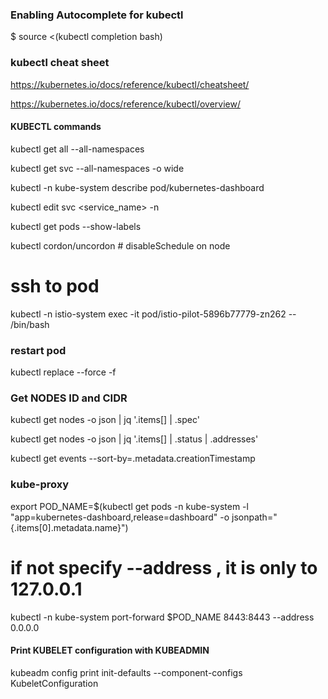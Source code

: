 
### Enabling Autocomplete for kubectl

$ source <(kubectl completion bash)


### kubectl cheat sheet

https://kubernetes.io/docs/reference/kubectl/cheatsheet/

https://kubernetes.io/docs/reference/kubectl/overview/





#### KUBECTL commands


kubectl get all --all-namespaces   

kubectl get svc --all-namespaces -o wide

kubectl -n kube-system describe pod/kubernetes-dashboard

kubectl edit svc <service_name> -n <namespace>

kubectl get pods --show-labels


kubectl cordon/uncordon <node>		# disableSchedule on node



# ssh to pod

 kubectl -n istio-system exec -it pod/istio-pilot-5896b77779-zn262 -- /bin/bash
 
 
### restart pod
kubectl replace --force -f <resource-file>


### Get NODES ID and CIDR
kubectl get nodes -o json | jq '.items[] | .spec'

kubectl get nodes -o json | jq '.items[] | .status | .addresses'

kubectl get events --sort-by=.metadata.creationTimestamp





### kube-proxy

 export POD_NAME=$(kubectl get pods -n kube-system -l "app=kubernetes-dashboard,release=dashboard" -o jsonpath="{.items[0].metadata.name}")
 
 # if not specify --address , it is only to 127.0.0.1
 
 kubectl -n kube-system port-forward $POD_NAME 8443:8443 --address 0.0.0.0





#### Print KUBELET configuration with KUBEADMIN

kubeadm config print init-defaults --component-configs KubeletConfiguration

